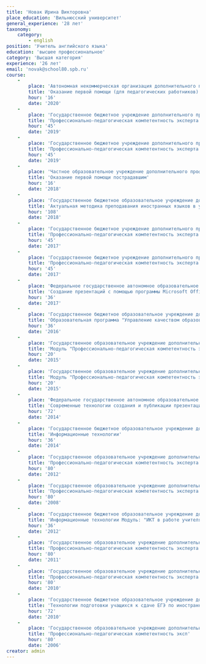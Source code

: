 ```yaml
---
title: 'Новак Ирина Викторовна'
place_education: 'Вильнюсский университет'
general_experience: '28 лет'
taxonomy:
    category:
        - english
position: 'Учитель английского языка'
education: 'высшее профессиональное'
category: 'Высшая категория'
experience: '26 лет'
email: 'novak@school80.spb.ru'
course: 
    -
        place: 'Автономная некоммерческая организация дополнительного профессионального образования "Учебный центр "Педагогический альянс"'
        title: 'Оказание первой помощи (для педагогических работников)'
        hour: '16'
        date: '2020'
    -
        place: 'Государственное бюджетное учреждение дополнительного профессионального образования «Санкт-Петербургский центр оценки качества образования и информационных технологий»'
        title: 'Профессионально-педагогическая компетентность эксперта государственной итоговой аттестации выпускников 11 классов (семинар для экспертов ЕГЭ по английскому языку раздел "Письмо")'
        hour: '45'
        date: '2019'
    -
        place: 'Государственное бюджетное учреждение дополнительного профессионального образования «Санкт-Петербургский центр оценки качества образования и информационных технологий»'
        title: 'Профессионально-педагогическая компетентность эксперта государственной итоговой аттестации выпускников 11 классов (семинар для экспертов ЕГЭ по английскому языку раздел "Говорение")'
        hour: '45'
        date: '2019'
    -
        place: 'Частное образовательное учреждение дополнительного профессионального образования Образовательный центр охраны труда'
        title: 'Оказание первой помощи пострадавшим'
        hour: '16'
        date: '2018'
    -
        place: 'Государственное бюджетное образовательное учреждение дополнительного профессионального образования (повышения квалификации) специалистов Санкт-Петербургская академия постдипломного педагогического образования'
        title: 'Актуальная методика преподавания иностранных языков в условиях реализации ФГОС'
        hour: '108'
        date: '2018'
    -
        place: 'Государственное бюджетное учреждение дополнительного профессионального образования «Санкт-Петербургский центр оценки качества образования и информационных технологий»'
        title: 'Профессионально-педагогическая компетентность эксперта единого государственного экзамена по иностранным языкам (английский язык, часть "Говорение")'
        hour: '45'
        date: '2017'
    -
        place: 'Государственное бюджетное учреждение дополнительного профессионального образования «Санкт-Петербургский центр оценки качества образования и информационных технологий»'
        title: 'Профессионально-педагогическая компетентность эксперта единого государственного экзамена по иностранным языкам (английский язык, часть "Письмо")'
        hour: '45'
        date: '2017'
    -
        place: 'Федеральное государственное автономное образовательное учреждение высшего образования «Санкт-Петербургский национальный исследовательский университет информационных технологий, механики и оптики»'
        title: 'Создание презентаций с помощью программы Microsoft Office PowerPoint (начальный уровень)'
        hour: '36'
        date: '2017'
    -
        place: 'Государственное бюджетное образовательное учреждение дополнительного педагогического профессионального образования Центр повышения квалификации специалистов Петроградского района Санкт-Петербурга "Информационно-методический центр"'
        title: 'Образовательная программа "Управление качеством образования" Модуль: "Современный урок английского языка в условиях введения ФГОС ООО"'
        hour: '36'
        date: '2016'
    -
        place: 'Государственное образовательное учреждение дополнительного профессионального образования центр повышения квалификации специалистов Санкт-Петербурга "Региональный центр оценки качества и информационных технологий"'
        title: 'Модуль "Профессионально-педагогическая компетентность эксперта единого государственного экзамена по иностранным языкам" (английский язык, часть "Письмо"'
        hour: '20'
        date: '2015'
    -
        place: 'Государственное образовательное учреждение дополнительного профессионального образования центр повышения квалификации специалистов Санкт-Петербурга "Региональный центр оценки качества и информационных технологий"'
        title: 'Модуль "Профессионально-педагогическая компетентность эксперта единого государственного экзамена по иностранным языкам" (английский язык, часть "Говорение"'
        hour: '20'
        date: '2015'
    -
        place: 'Федеральное государственное автономное образовательное учреждение высшего образования «Санкт-Петербургский национальный исследовательский университет информационных технологий, механики и оптики»'
        title: 'Современные технологии создания и публикации презентаций'
        hour: '72'
        date: '2014'
    -
        place: 'Государственное бюджетное образовательное учреждение дополнительного педагогического профессионального образования Центр повышения квалификации специалистов Петроградского района Санкт-Петербурга "Информационно-методический центр"'
        title: 'Информационные технологии'
        hour: '36'
        date: '2014'
    -
        place: 'Государственное образовательное учреждение дополнительного профессионального образования центр повышения квалификации специалистов Санкт-Петербурга "Региональный центр оценки качества и информационных технологий"'
        title: 'Профессионально-педагогическая компетентность эксперта ЕГЭ по английскому языку (раздел "говорение")'
        hour: '80'
        date: '2012'
    -
        place: 'Государственное образовательное учреждение дополнительного профессионального образования центр повышения квалификации специалистов Санкт-Петербурга "Региональный центр оценки качества и информационных технологий"'
        title: 'Профессионально-педагогическая компетентность эксперта ЕГЭ по английскому языку (раздел "говорение")'
        hour: '80'
        date: '2008'
    -
        place: 'Государственное бюджетное образовательное учреждение дополнительного педагогического профессионального образования Центр повышения квалификации специалистов Петроградского района Санкт-Петербурга "Информационно-методический центр"'
        title: 'Информационные технологии Модуль: "ИКТ в работе учителя-предметника: электронные образовательные ресурсы"'
        hour: '36'
        date: '2012'
    -
        place: 'Государственное образовательное учреждение дополнительного профессионального образования центр повышения квалификации специалистов Санкт-Петербурга "Региональный центр оценки качества и информационных технологий"'
        title: 'Профессионально-педагогическая компетентность эксперта ЕГЭ по английскому языку'
        hour: '80'
        date: '2011'
    -
        place: 'Государственное образовательное учреждение дополнительного профессионального образования центр повышения квалификации специалистов Санкт-Петербурга "Региональный центр оценки качества и информационных технологий"'
        title: 'Профессионально-педагогическая компетентность эксперта ЕГЭ по английскому языку'
        hour: '80'
        date: '2010'
    -
        place: 'Государственное бюджетное образовательное учреждение дополнительного профессионального образования (повышения квалификации) специалистов Санкт-Петербургская академия постдипломного педагогического образования'
        title: 'Технологии подготовки учащихся к сдаче ЕГЭ по иностранному языку (11 класс)'
        hour: '72'
        date: '2010'
    -
        place: 'Государственное образовательное учреждение дополнительного профессионального образования центр повышения квалификации специалистов Санкт-Петербурга "Региональный центр оценки качества и информационных технологий"'
        title: 'Профессионально-педагогическая компетентность эксп'
        hour: '80'
        date: '2006'
creator: admin
---
```

